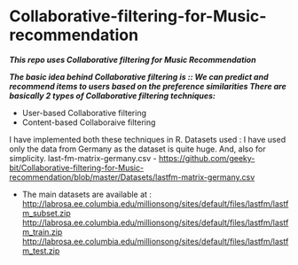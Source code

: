 # Collaborative-filtering-for-Music-recommendation

***This repo uses Collaborative filtering for Music Recommendation***

***The basic idea behind Collaborative filtering is :: We can predict and recommend items to users based on the preference similarities
There are basically 2 types of Collaborative filtering techniques:***
* User-based Collaborative filtering
* Content-based Collaboraive filtering

I have implemented both these techniques in R.
Datasets used : 
I have used only the data from Germany as the dataset is quite huge. And, also for simplicity.
last-fm-matrix-germany.csv - https://github.com/geeky-bit/Collaborative-filtering-for-Music-recommendation/blob/master/Datasets/lastfm-matrix-germany.csv

* The main datasets are available at : 
http://labrosa.ee.columbia.edu/millionsong/sites/default/files/lastfm/lastfm_subset.zip
http://labrosa.ee.columbia.edu/millionsong/sites/default/files/lastfm/lastfm_train.zip
http://labrosa.ee.columbia.edu/millionsong/sites/default/files/lastfm/lastfm_test.zip
